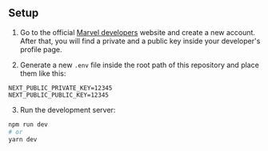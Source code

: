 ## Setup

1.  Go to the official [Marvel developers](https://developer.marvel.com) website and create a new account. After that, you will find a private and a public key inside your developer's profile page.

2.  Generate a new `.env` file inside the root path of this repository and place them like this:

```text
NEXT_PUBLIC_PRIVATE_KEY=12345
NEXT_PUBLIC_PUBLIC_KEY=12345
```

3. Run the development server:

```bash
npm run dev
# or
yarn dev
```
